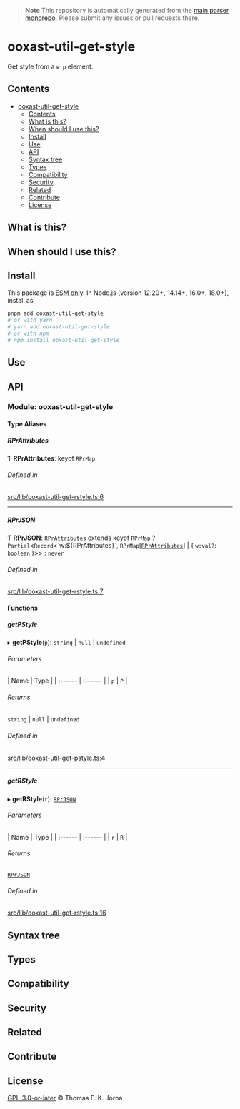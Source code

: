 > **Note**
> This repository is automatically generated from the [main parser monorepo](https://github.com/TrialAndErrorOrg/parsers). Please submit any issues or pull requests there.

# ooxast-util-get-style

Get style from a `w:p` element.

## Contents

- [ooxast-util-get-style](#ooxast-util-get-style)
  - [Contents](#contents)
  - [What is this?](#what-is-this)
  - [When should I use this?](#when-should-i-use-this)
  - [Install](#install)
  - [Use](#use)
  - [API](#api)
  - [Syntax tree](#syntax-tree)
  - [Types](#types)
  - [Compatibility](#compatibility)
  - [Security](#security)
  - [Related](#related)
  - [Contribute](#contribute)
  - [License](#license)

## What is this?

## When should I use this?

## Install

This package is [ESM only](https://gist.github.com/sindresorhus/a39789f98801d908bbc7ff3ecc99d99c). In Node.js (version 12.20+, 14.14+, 16.0+, 18.0+), install as

```bash
pnpm add ooxast-util-get-style
# or with yarn
# yarn add ooxast-util-get-style
# or with npm
# npm install ooxast-util-get-style
```

## Use

## API

### Module: ooxast-util-get-style

#### Type Aliases

##### RPrAttributes

Ƭ **RPrAttributes**: keyof `RPrMap`

###### Defined in

[src/lib/ooxast-util-get-rstyle.ts:6](https://github.com/TrialAndErrorOrg/parsers/blob/586a0d2/libs/ooxast/ooxast-util-get-style/src/lib/ooxast-util-get-rstyle.ts#L6)

---

##### RPrJSON

Ƭ **RPrJSON**: [`RPrAttributes`](.modules#rprattributes) extends keyof `RPrMap` ? `Partial`<`Record`<\`w:${RPrAttributes}\`, `RPrMap`\[[`RPrAttributes`](.modules#rprattributes)] | { `w:val?`: `boolean` }>> : `never`

###### Defined in

[src/lib/ooxast-util-get-rstyle.ts:7](https://github.com/TrialAndErrorOrg/parsers/blob/586a0d2/libs/ooxast/ooxast-util-get-style/src/lib/ooxast-util-get-rstyle.ts#L7)

#### Functions

##### getPStyle

▸ **getPStyle**(`p`): `string` | `null` | `undefined`

###### Parameters

\| Name | Type |
\| :------ | :------ |
\| `p` | `P` |

###### Returns

`string` | `null` | `undefined`

###### Defined in

[src/lib/ooxast-util-get-pstyle.ts:4](https://github.com/TrialAndErrorOrg/parsers/blob/586a0d2/libs/ooxast/ooxast-util-get-style/src/lib/ooxast-util-get-pstyle.ts#L4)

---

##### getRStyle

▸ **getRStyle**(`r`): [`RPrJSON`](.modules#rprjson)

###### Parameters

\| Name | Type |
\| :------ | :------ |
\| `r` | `R` |

###### Returns

[`RPrJSON`](.modules#rprjson)

###### Defined in

[src/lib/ooxast-util-get-rstyle.ts:16](https://github.com/TrialAndErrorOrg/parsers/blob/586a0d2/libs/ooxast/ooxast-util-get-style/src/lib/ooxast-util-get-rstyle.ts#L16)

## Syntax tree

## Types

## Compatibility

## Security

## Related

## Contribute

## License

[GPL-3.0-or-later](LICENSE) © Thomas F. K. Jorna

[unified]: https://unifiedjs.com
[unifiedgh]: https://github.com/unifiedjs/unified
[xast-from-xml]: https://github.com/syntax-tree/xast-util-from-xml
[rehype]: https://github.com/rehypejs/rehype
[rejour]: https://github.com/TrialAndErrorOrg/parsers/tree/main/libs/rejour
[rejour-parse]: https://github.com/TrialAndErrorOrg/parsers/tree/main/libs/rejour/rejour-parse
[rejour-stringify]: https://github.com/TrialAndErrorOrg/parsers/tree/main/libs/rejour/rejour-stringify
[rejour-move-abstract]: https://github.com/TrialAndErrorOrg/parsers/tree/main/libs/rejour/rejour-move-abstract
[rejour-meta]: https://github.com/TrialAndErrorOrg/parsers/tree/main/libs/rejour/rejour-meta
[rejour-relatex]: https://github.com/TrialAndErrorOrg/parsers/tree/main/libs/rejour/rejour-relatex
[relatex]: https://github.com/TrialAndErrorOrg/parsers/tree/main/libs/relatex
[ooxast-util-to-jast]: https://github.com/TrialAndErrorOrg/parsers/tree/main/libs/relatex/ooxast-util-to-jast
[jast]: https://github.com/TrialAndErrorOrg/parsers/tree/main/libs/rejour/jast
[jast-util-to-texast]: https://github.com/TrialAndErrorOrg/parsers/tree/main/libs/rejour/jast-util-to-texast
[jastscript]: https://github.com/TrialAndErrorOrg/parsers/tree/main/libs/rejour/jastscript
[texast]: https://github.com/TrialAndErrorOrg/parsers/tree/main/libs/relatex/texast
[texast-util-to-latex]: https://github.com/TrialAndErrorOrg/parsers/tree/main/libs/relatex/texast-util-to-latex
[hast]: https://github.com/syntax-tree/hast
[xast]: https://github.com/syntax-tree/xast
[mdast]: https://github.com/syntax-tree/mdast
[mdast-markdown]: https://github.com/syntax-tree/mdast-util-to-markdown
[latex-utensils]: https://github.com/tamuratak/latex-utensils
[latexjs]: https://github.com/latexjs/latexjs
[reoff]: https://github.com/TrialAndErrorOrg/parsers/tree/main/libs/reoff
[reoff-parse]: https://github.com/TrialAndErrorOrg/parsers/tree/main/libs/reoff/reoff-parse
[reoff-rejour]: https://github.com/TrialAndErrorOrg/parsers/tree/main/libs/reoff/reoff-rejour
[ooxast]: https://github.com/TrialAndErrorOrg/parsers/tree/main/libs/ooxast/ooxast
[ooxast]: https://github.com/TrialAndErrorOrg/parsers/tree/main/libs/ooxast/ooxast-util-to-jast
